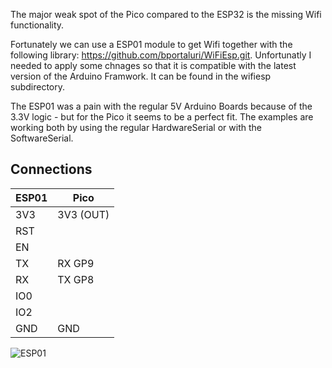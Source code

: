 
The major weak spot of the Pico compared to the ESP32 is the missing Wifi functionality.

Fortunately we can use a ESP01 module to get Wifi together with the following library: https://github.com/bportaluri/WiFiEsp.git. Unfortunatly
I needed to apply some chnages so that it is compatible with the latest version of the Arduino Framwork. It can be found in the wifiesp subdirectory.

The ESP01 was a pain with the regular 5V Arduino Boards because of the 3.3V logic - but for the Pico it seems to be a perfect fit.
The examples are working both by using the regular HardwareSerial or with the SoftwareSerial.

## Connections 

| ESP01  | Pico              
|--------|-----------
|  3V3   | 3V3 (OUT) 
|  RST   |  
|  EN    |  
|  TX    | RX GP9 
|  RX    | TX GP8 
|  IO0   |  
|  IO2   |  
|  GND   | GND 

<img src="https://www.robotbanao.com/wp-content/uploads/2020/02/esp11.png" alt="ESP01">


